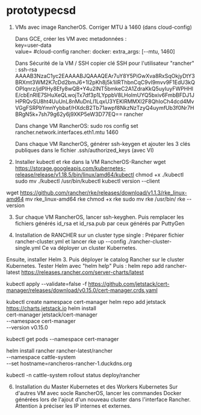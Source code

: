 # prototypecsd

1) VMs avec image RancherOS. Corriger MTU à 1460 (dans cloud-config)

    Dans GCE, créer les VM avec metadonnées :   
    key=user-data   
    value=
    #cloud-config
    rancher:
      docker:
        extra_args: [--mtu, 1460]
        
    Dans Sécurité de la VM / SSH copier clé SSH pour l'utilisateur  "rancher" :
    ssh-rsa AAAAB3NzaC1yc2EAAAABJQAAAQEAr7uY8Y5PiGwXva8RxSqOkjyDtY3BRXmt3WM2K7cDd2bmJ6+1I2pKh8j5k1ilRThbnCqC9vI9mvv9F1EdU3kQOPIqnrz/jdPlHy8Efy8wQB+Y4u2lNT5bmkeC2A1ZdraKkQ5uyIuyFWPHHlE/cbEnRIE7SHuXeQLwojTx7df3p1LYppbV8LHolmUYQ5bxiv6FmbBFDJ1JHPRQvSU8ht4UuUnL8nMuDnLl1LqxU3YEKlRMMXl2F8QhIoCh4dcd4MvVGgFSRPbYmnYybbaf/HXdcB2Tb71awpf8NkzNzTzyQ4uymfUb3f0Nr7HBRgN5k+7sh79g62y6j9XKP5eW3D77EQ== rancher
    
    
    Dans change VM RancherOS: sudo ros config set rancher.network.interfaces.eth1.mtu 1460
    
    Dans chaque VM RancherOS, générer ssh-keygen et ajouter les 3 clés publiques dans le fichier .ssh/authorized_keys (avec VI)
    
2) Installer  kubectl   et rke dans la VM RancherOS-Rancher
wget https://storage.googleapis.com/kubernetes-release/release/v1.18.5/bin/linux/amd64/kubectl
chmod +x ./kubectl
sudo mv ./kubectl /usr/bin/kubectl
kubectl version --client


wget https://github.com/rancher/rke/releases/download/v1.1.3/rke_linux-amd64
mv rke_linux-amd64 rke
chmod +x rke
sudo mv rke /usr/bin/
rke --version

3) Sur chaque VM RancherOS, lancer ssh-keyghen. Puis remplacer les fichiers générés id_rsa et id_rsa.pub par ceux générés par PuttyGen

4) Installation de RANCHER sur un cluster type single :
Préparer fichier rancher-cluster.yml et lancer rke up --config ./rancher-cluster-single.yml
Ce va déployer un cluster Kubernetes.

Ensuite, installer Helm 3. Puis déployer le catalog Rancher sur le cluster Kubernetes.
Tester Helm avec "helm help"
Puis : helm repo add rancher-latest https://releases.rancher.com/server-charts/latest

kubectl apply --validate=false -f https://github.com/jetstack/cert-manager/releases/download/v0.15.0/cert-manager.crds.yaml

kubectl create namespace cert-manager
helm repo add jetstack https://charts.jetstack.io
helm install \
  cert-manager jetstack/cert-manager \
  --namespace cert-manager \
  --version v0.15.0

kubectl get pods --namespace cert-manager

helm install rancher rancher-latest/rancher \
  --namespace cattle-system \
  --set hostname=rancheros-rancher-1.duckdns.org

kubectl -n cattle-system rollout status deploy/rancher


6) Installation du Master Kubernetes et des Workers Kubernetes
Sur d'autres VM avec socle RancherOS, lancer les commandes Docker générées lors de l'ajout d'un nouveau cluster dans l'interface Rancher. Attention à préciser les IP internes et externes.




    
    
    
    
    
